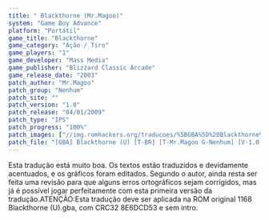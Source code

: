 ```yaml
---
title: " Blackthorne (Mr.Magoo)"
system: "Game Boy Advance"
platform: "Portátil"
game_title: "Blackthorne"
game_category: "Ação / Tiro"
game_players: "1"
game_developer: "Mass Media"
game_publisher: "Blizzard Classic Arcade"
game_release_date: "2003"
patch_author: "Mr.Magoo"
patch_group: "Nenhum"
patch_site: ""
patch_version: "1.0"
patch_release: "04/01/2009"
patch_type: "IPS"
patch_progress: "100%"
patch_images: ["//img.romhackers.org/traducoes/%5BGBA%5D%20Blackthorne%20-%20Mr.Magoo%20-%201.png","//img.romhackers.org/traducoes/%5BGBA%5D%20Blackthorne%20-%20Mr.Magoo%20-%202.png","//img.romhackers.org/traducoes/%5BGBA%5D%20Blackthorne%20-%20Mr.Magoo%20-%203.png"]
patch_file: "[GBA] Blackthorne (U) [T-BR] [T-Mr.Magoo G-Nenhum] [V-1.0 P-100% A-2009].zip"
---
```

Esta tradução está muito boa. Os textos estão traduzidos e devidamente acentuados, e os gráficos foram editados. Segundo o autor, ainda resta ser feita uma revisão para que alguns erros ortográficos sejam corrigidos, mas já é possível jogar perfeitamente com esta primeira versão da tradução.ATENÇÃO:Esta tradução deve ser aplicada na ROM original 1168 Blackthorne (U).gba, com CRC32 8E6DCD53 e sem intro.